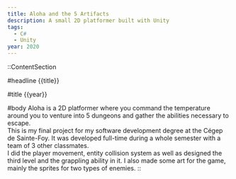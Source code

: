 ```yaml
---
title: Aloha and the 5 Artifacts
description: A small 2D platformer built with Unity
tags:
  - C#
  - Unity
year: 2020
---
```


::ContentSection

#headline
{{title}}

#title
{{year}}

#body
Aloha is a 2D platformer where you command the temperature around you to venture into 5 dungeons and gather the abilities necessary to escape.  
This is my final project for my software development degree at the Cégep de Sainte-Foy. It was developed full-time during a whole semester with a team of 3 other classmates.  
I did the player movement, entity collision system as well as designed the third level and the grappling ability in it. I also made some art for the game, mainly the sprites for two types of enemies.
::
